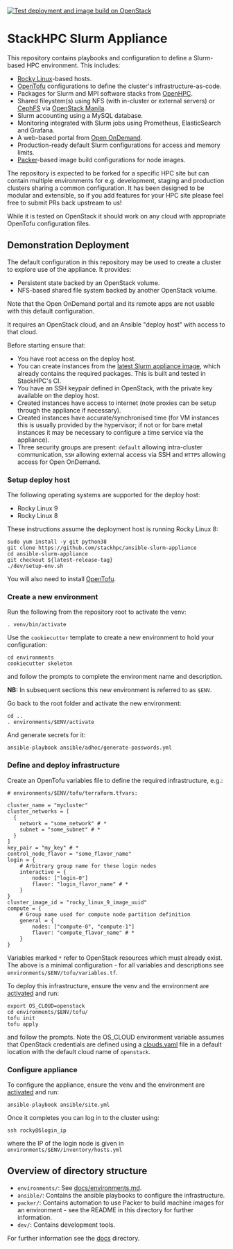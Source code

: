 [![Test deployment and image build on OpenStack](https://github.com/stackhpc/ansible-slurm-appliance/actions/workflows/stackhpc.yml/badge.svg)](https://github.com/stackhpc/ansible-slurm-appliance/actions/workflows/stackhpc.yml)

# StackHPC Slurm Appliance

This repository contains playbooks and configuration to define a Slurm-based HPC environment. This includes:
- [Rocky Linux](https://rockylinux.org/)-based hosts.
- [OpenTofu](https://opentofu.org/) configurations to define the cluster's infrastructure-as-code.
- Packages for Slurm and MPI software stacks from [OpenHPC](https://openhpc.community/).
- Shared fileystem(s) using NFS (with in-cluster or external servers) or [CephFS](https://docs.ceph.com/en/latest/cephfs/) via [OpenStack Manila](https://wiki.openstack.org/wiki/Manila).
- Slurm accounting using a MySQL database.
- Monitoring integrated with Slurm jobs using Prometheus, ElasticSearch and Grafana.
- A web-based portal from [Open OnDemand](https://openondemand.org/).
- Production-ready default Slurm configurations for access and memory limits.
- [Packer](https://developer.hashicorp.com/packer)-based image build configurations for node images.

The repository is expected to be forked for a specific HPC site but can contain multiple environments for e.g. development, staging and production clusters
sharing a common configuration. It has been designed to be modular and extensible, so if you add features for your HPC site please feel free to submit PRs
back upstream to us!

While it is tested on OpenStack it should work on any cloud with appropriate OpenTofu configuration files.

## Demonstration Deployment

The default configuration in this repository may be used to create a cluster to explore use of the appliance. It provides:
- Persistent state backed by an OpenStack volume.
- NFS-based shared file system backed by another OpenStack volume.

Note that the Open OnDemand portal and its remote apps are not usable with this default configuration.

It requires an OpenStack cloud, and an Ansible "deploy host" with access to that cloud.

Before starting ensure that:
- You have root access on the deploy host.
- You can create instances from the [latest Slurm appliance image](https://github.com/stackhpc/ansible-slurm-appliance/releases), which already contains the required packages. This is built and tested in StackHPC's CI.
- You have an SSH keypair defined in OpenStack, with the private key available on the deploy host.
- Created instances have access to internet (note proxies can be setup through the appliance if necessary).
- Created instances have accurate/synchronised time (for VM instances this is usually provided by the hypervisor; if not or for bare metal instances it may be necessary to configure a time service via the appliance).
- Three security groups are present: ``default`` allowing intra-cluster communication, ``SSH`` allowing external access via SSH and ``HTTPS`` allowing access for Open OnDemand.

### Setup deploy host

The following operating systems are supported for the deploy host:

- Rocky Linux 9
- Rocky Linux 8

These instructions assume the deployment host is running Rocky Linux 8:

    sudo yum install -y git python38
    git clone https://github.com/stackhpc/ansible-slurm-appliance
    cd ansible-slurm-appliance
    git checkout ${latest-release-tag}
    ./dev/setup-env.sh

You will also need to install [OpenTofu](https://opentofu.org/docs/intro/install/rpm/).

### Create a new environment

Run the following from the repository root to activate the venv:

    . venv/bin/activate

Use the `cookiecutter` template to create a new environment to hold your configuration:

    cd environments
    cookiecutter skeleton

and follow the prompts to complete the environment name and description.

**NB:** In subsequent sections this new environment is referred to as `$ENV`.

Go back to the root folder and activate the new environment:

    cd ..
    . environments/$ENV/activate

And generate secrets for it:

    ansible-playbook ansible/adhoc/generate-passwords.yml

### Define and deploy infrastructure

Create an OpenTofu variables file to define the required infrastructure, e.g.:

    # environments/$ENV/tofu/terraform.tfvars:

    cluster_name = "mycluster"
    cluster_networks = [
      {
        network = "some_network" # *
        subnet = "some_subnet" # *
      }
    ]
    key_pair = "my_key" # *
    control_node_flavor = "some_flavor_name"
    login = {
        # Arbitrary group name for these login nodes
        interactive = {
            nodes: ["login-0"]
            flavor: "login_flavor_name" # *
        }
    }
    cluster_image_id = "rocky_linux_9_image_uuid"
    compute = {
        # Group name used for compute node partition definition
        general = {
            nodes: ["compute-0", "compute-1"]
            flavor: "compute_flavor_name" # *
        }
    }

Variables marked `*` refer to OpenStack resources which must already exist. The above is a minimal configuration - for all variables and descriptions see `environments/$ENV/tofu/variables.tf`.

To deploy this infrastructure, ensure the venv and the environment are [activated](#create-a-new-environment) and run:

    export OS_CLOUD=openstack
    cd environments/$ENV/tofu/
    tofu init
    tofu apply

and follow the prompts. Note the OS_CLOUD environment variable assumes that OpenStack credentials are defined using a [clouds.yaml](https://docs.openstack.org/python-openstackclient/latest/configuration/index.html#clouds-yaml) file in a default location with the default cloud name of `openstack`.

### Configure appliance

To configure the appliance, ensure the venv and the environment are [activated](#create-a-new-environment) and run:

    ansible-playbook ansible/site.yml

Once it completes you can log in to the cluster using:

    ssh rocky@$login_ip

where the IP of the login node is given in `environments/$ENV/inventory/hosts.yml`

## Overview of directory structure

- `environments/`: See [docs/environments.md](docs/environments.md).
- `ansible/`: Contains the ansible playbooks to configure the infrastructure.
- `packer/`: Contains automation to use Packer to build machine images for an environment - see the README in this directory for further information.
- `dev/`: Contains development tools.

For further information see the [docs](docs/) directory.
